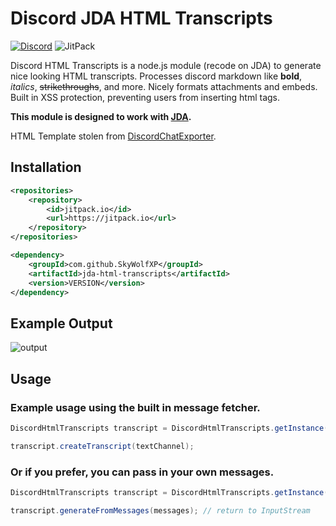 # Discord JDA HTML Transcripts

[![Discord](https://img.shields.io/discord/1055244032105787472?style=for-the-badge&logo=discord&logoColor=%23ffffff&label=Discord&labelColor=%235865f2)](https://discord.gg/QmYE4Gngxz)
![JitPack](https://img.shields.io/jitpack/version/com.github.skywolfxp/jda-html-transcripts?style=for-the-badge&logo=jitpack&label=JitPack&labelColor=%2334495e)

Discord HTML Transcripts is a node.js module (recode on JDA) to generate nice looking HTML transcripts. Processes
discord markdown like **bold**, *italics*, ~~strikethroughs~~, and more. Nicely formats attachments and embeds. Built in
XSS protection, preventing users from inserting html tags.

**This module is designed to work with [JDA](https://github.com/DV8FromTheWorld/JDA).**

HTML Template stolen from [DiscordChatExporter](https://github.com/Tyrrrz/DiscordChatExporter).

## Installation

```xml
<repositories>
    <repository>
        <id>jitpack.io</id>
        <url>https://jitpack.io</url>
    </repository>
</repositories>
```

```xml
<dependency>
    <groupId>com.github.SkyWolfXP</groupId>
    <artifactId>jda-html-transcripts</artifactId>
    <version>VERSION</version>
</dependency>
```

## Example Output

![output](https://img.derock.dev/5f5q0a.png)

## Usage

### Example usage using the built in message fetcher.

```java
DiscordHtmlTranscripts transcript = DiscordHtmlTranscripts.getInstance();

transcript.createTranscript(textChannel);
```

### Or if you prefer, you can pass in your own messages.

```java
DiscordHtmlTranscripts transcript = DiscordHtmlTranscripts.getInstance();

transcript.generateFromMessages(messages); // return to InputStream
```
